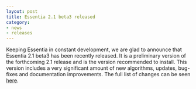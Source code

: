 ```yaml
---
layout: post
title: Essentia 2.1 beta3 released
category: 
- news
- releases
---
```


Keeping Essentia in constant development, we are glad to announce that Essentia 2.1 beta3 has been recently released. It is a preliminary version of the forthcoming 2.1 release and is the version recommended to install. This version includes a very significant amount of new algorithms, updates, bug-fixes and documentation improvements. The full list of changes can be seen [here](https://github.com/MTG/essentia/releases).
